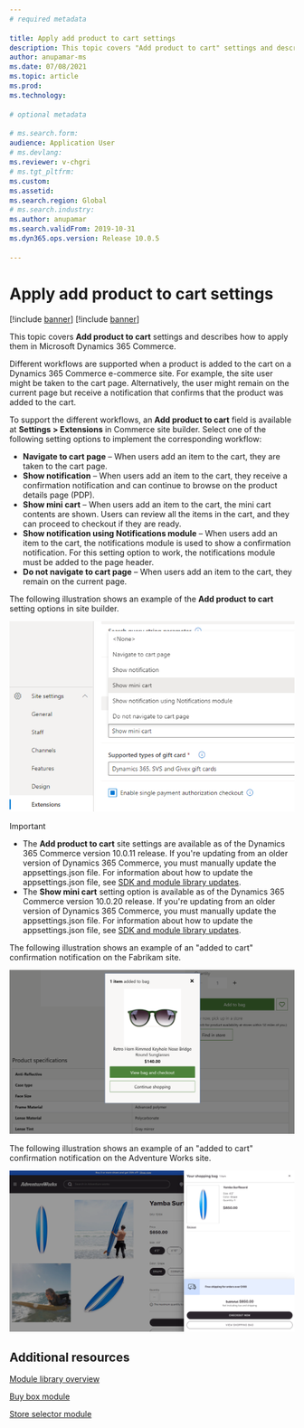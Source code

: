 ```yaml
---
# required metadata

title: Apply add product to cart settings
description: This topic covers "Add product to cart" settings and describes how to apply them in Microsoft Dynamics 365 Commerce.
author: anupamar-ms
ms.date: 07/08/2021
ms.topic: article
ms.prod: 
ms.technology: 

# optional metadata

# ms.search.form: 
audience: Application User
# ms.devlang: 
ms.reviewer: v-chgri
# ms.tgt_pltfrm: 
ms.custom: 
ms.assetid: 
ms.search.region: Global
# ms.search.industry: 
ms.author: anupamar
ms.search.validFrom: 2019-10-31
ms.dyn365.ops.version: Release 10.0.5

---
```


# Apply add product to cart settings

[!include [banner](includes/banner.md)]
[!include [banner](includes/preview-banner.md)]

This topic covers **Add product to cart** settings and describes how to apply them in Microsoft Dynamics 365 Commerce.

Different workflows are supported when a product is added to the cart on a Dynamics 365 Commerce e-commerce site. For example, the site user might be taken to the cart page. Alternatively, the user might remain on the current page but receive a notification that confirms that the product was added to the cart.

To support the different workflows, an **Add product to cart** field is available at **Settings \> Extensions** in Commerce site builder. Select one of the following setting options to implement the corresponding workflow:

- **Navigate to cart page** – When users add an item to the cart, they are taken to the cart page.
- **Show notification** – When users add an item to the cart, they receive a confirmation notification and can continue to browse on the product details page (PDP).
- **Show mini cart** – When users add an item to the cart, the mini cart contents are shown. Users can review all the items in the cart, and they can proceed to checkout if they are ready.
- **Show notification using Notifications module** – When users add an item to the cart, the notifications module is used to show a confirmation notification. For this setting option to work, the notifications module must be added to the page header.
- **Do not navigate to cart page** – When users add an item to the cart, they remain on the current page.

The following illustration shows an example of the **Add product to cart** setting options in site builder.

![Example of Add product to cart setting options in site builder](./media/AW_sitesettings.PNG)

> [!IMPORTANT]
> - The **Add product to cart** site settings are available as of the Dynamics 365 Commerce version 10.0.11 release. If you're updating from an older version of Dynamics 365 Commerce, you must manually update the appsettings.json file. For information about how to update the appsettings.json file, see [SDK and module library updates](e-commerce-extensibility/sdk-updates.md#update-the-appsettingsjson-file).
> - The **Show mini cart** setting option is available as of the Dynamics 365 Commerce version 10.0.20 release. If you're updating from an older version of Dynamics 365 Commerce, you must manually update the appsettings.json file. For information about how to update the appsettings.json file, see [SDK and module library updates](e-commerce-extensibility/sdk-updates.md#update-the-appsettingsjson-file).

The following illustration shows an example of an "added to cart" confirmation notification on the Fabrikam site.

![Example of an "added to cart" confirmation notification on the Fabrikam site](./media/ecommerce-addtocart-notifications.PNG)

The following illustration shows an example of an "added to cart" confirmation notification on the Adventure Works site.

![Example of an "added to cart" confirmation notification on the Adventure Works site](./media/AW_minicart.PNG)

## Additional resources

[Module library overview](starter-kit-overview.md)

[Buy box module](add-buy-box.md)

[Store selector module](store-selector.md)
